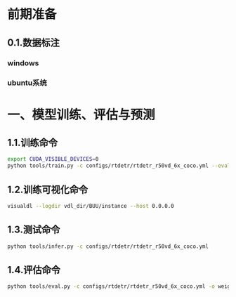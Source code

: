 <!--
 * @Descripttion: 
 * @version: 
 * @Author: ShuaiLei
 * @Date: 2023-10-24 10:22:24
 * @LastEditors: ShuaiLei
 * @LastEditTime: 2024-03-12 10:22:18
-->
# 前期准备
## 0.1.数据标注
### windows
### ubuntu系统


# 一、模型训练、评估与预测
## 1.1.训练命令
~~~bash
export CUDA_VISIBLE_DEVICES=0
python tools/train.py -c configs/rtdetr/rtdetr_r50vd_6x_coco.yml --eval --use_vdl=true --vdl_log_dir=vdl_dir/BUU/instance
~~~
## 1.2.训练可视化命令
~~~bash
visualdl --logdir vdl_dir/BUU/instance --host 0.0.0.0
~~~

## 1.3.测试命令
~~~bash
python tools/infer.py -c configs/rtdetr/rtdetr_r50vd_6x_coco.yml
~~~

## 1.4.评估命令
~~~bash
python tools/eval.py -c configs/rtdetr/rtdetr_r50vd_6x_coco.yml -o weights=output/BUU_Model/instance/rtdetr_r50vd_6x_coco/best_model.pdparams
~~~
